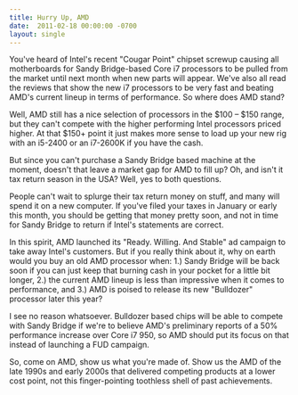 ```yaml
---
title: Hurry Up, AMD
date:  2011-02-18 00:00:00 -0700
layout: single
---
```


You've heard of Intel's recent "Cougar Point" chipset screwup causing all motherboards for Sandy Bridge-based Core i7 processors to be pulled from the market until next month when new parts will appear. We've also all read the reviews that show the new i7 processors to be very fast and beating AMD's current lineup in terms of performance. So where does AMD stand?

Well, AMD still has a nice selection of processors in the $100 – $150 range, but they can't compete with the higher performing Intel processors priced higher. At that $150+ point it just makes more sense to load up your new rig with an i5-2400 or an i7-2600K if you have the cash.

But since you can't purchase a Sandy Bridge based machine at the moment, doesn't that leave a market gap for AMD to fill up? Oh, and isn't it tax return season in the USA? Well, yes to both questions.

People can't wait to splurge their tax return money on stuff, and many will spend it on a new computer. If you've filed your taxes in January or early this month, you should be getting that money pretty soon, and not in time for Sandy Bridge to return if Intel's statements are correct.

In this spirit, AMD launched its "Ready. Willing. And Stable" ad campaign to take away Intel's customers. But if you really think about it, why on earth would you buy an old AMD processor when: 1.) Sandy Bridge will be back soon if you can just keep that burning cash in your pocket for a little bit longer, 2.) the current AMD lineup is less than impressive when it comes to performance, and 3.) AMD is poised to release its new "Bulldozer" processor later this year?

I see no reason whatsoever. Bulldozer based chips will be able to compete with Sandy Bridge if we're to believe AMD's preliminary reports of a 50% performance increase over Core i7 950, so AMD should put its focus on that instead of launching a FUD campaign.

So, come on AMD, show us what you're made of. Show us the AMD of the late 1990s and early 2000s that delivered competing products at a lower cost point, not this finger-pointing toothless shell of past achievements.
